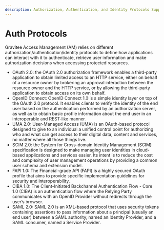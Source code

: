 ```yaml
---
description: Authorization, Authentication, and Identity Protocols Supported
---
```


# Auth Protocols

Gravitee Access Management (AM) relies on different authorization/authentication/identity protocols to define how applications can interact with it to authenticate, retrieve user information and make authorization decisions when accessing protected resources.

* OAuth 2.0: the OAuth 2.0 authorization framework enables a third-party application to obtain limited access to an HTTP service, either on behalf of a resource owner by brokering an approval interaction between the resource owner and the HTTP service, or by allowing the third-party application to obtain access on its own behalf.
* OpenID Connect: OpenID Connect 1.0 is a simple identity layer on top of the OAuth 2.0 protocol. It enables clients to verify the identity of the end user based on the authentication performed by an authorization server, as well as to obtain basic profile information about the end user in an interoperable and REST-like manner.
* UMA 2.0: User-Managed Access (UMA) is an OAuth-based protocol designed to give to an individual a unified control point for authorizing who and what can get access to their digital data, content and services, no matter where all those things live.
* SCIM 2.0: the System for Cross-domain Identity Management (SCIM) specification is designed to make managing user identities in cloud-based applications and services easier. Its intent is to reduce the cost and complexity of user management operations by providing a common user schema and extension model.
* FAPI 1.0: The Financial-grade API (FAPI) is a highly secured OAuth profile that aims to provide specific implementation guidelines for security and interoperability.
* CIBA 1.0: The Client-Initiated Backchannel Authentication Flow - Core 1.0 (CIBA) is an authentication flow where the Relying Party communicates with an OpenID Provider without redirects through the user’s browser.
* SAML 2.0: SAML 2.0 is an XML-based protocol that uses security tokens containing assertions to pass information about a principal (usually an end user) between a SAML authority, named an Identity Provider, and a SAML consumer, named a Service Provider.
